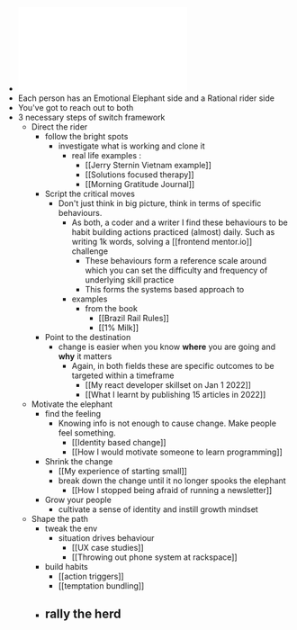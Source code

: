 - ![heathbrothers-the-switch-framework.pdf](../assets/heathbrothers-the-switch-framework_1639567748809_0.pdf)
- Each person has an Emotional Elephant side and a Rational rider side
- You've got to reach out to both
- 3 necessary steps of switch framework
	- Direct the rider
		- follow the bright spots
			- investigate what is working and clone it
				- real life examples :
					- [[Jerry Sternin Vietnam example]]
					- [[Solutions focused therapy]]
					- [[Morning Gratitude Journal]]
		- Script the critical moves
			- Don't just think in big picture, think in terms of specific behaviours.
				- As both, a coder and a writer I find these behaviours to be habit building actions practiced (almost) daily. Such as writing 1k words, solving a [[frontend mentor.io]] challenge
					- These behaviours form a reference scale around which you can set the difficulty and frequency of underlying skill practice
					- This forms the systems based approach to
				- examples
					- from the book
						- [[Brazil Rail Rules]]
						- [[1% Milk]]
		- Point to the destination
			- change is easier when you know **where** you are going and **why** it matters
				- Again, in both fields these are specific outcomes to be targeted within a timeframe
					- [[My react developer skillset on Jan 1 2022]]
					- [[What I learnt by publishing 15 articles in 2022]]
	- Motivate the elephant
		- find the feeling
			- Knowing info is not enough to cause change. Make people feel something.
				- [[Identity based change]]
				- [[How I would motivate someone to learn programming]]
		- Shrink the change
			- [[My experience of starting small]]
			- break down the change until it no longer spooks the elephant
				- [[How I stopped being afraid of running a newsletter]]
		- Grow your people
			- cultivate a sense of identity and instill growth mindset
	- Shape the path
		- tweak the env
			- situation drives behaviour
				- [[UX case studies]]
				- [[Throwing out phone system at rackspace]]
		- build habits
			- [[action triggers]]
			- [[temptation bundling]]
		- rally the herd
			-